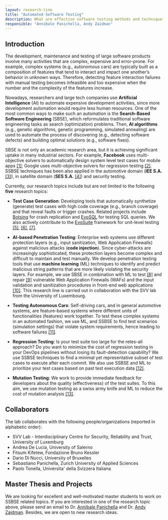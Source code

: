 ```yaml
---
layout: research-line
title: "Automated Software Testing"
description: What are effective software testing methods and techniques?
responsible: "Annibale Panichella, Andy Zaidman"
---
```


## Introduction

The development, maintenance and testing of large software products involve many activities that are complex, expensive and error-prone. For example, complex systems (e.g., autonomous cars) are typically built as a composition of features that tend to interact and impact one another’s behavior in unknown ways. Therefore, detecting feature interaction failures with manual testing becomes infeasible and too expensive when the number and the complexity of the features increase.

Nowadays, researchers and large tech companies use **Artificial Intelligence** (AI) to automate expensive development activities, since more development automation would require less human resources. 
One of the most common ways to make such an automation is the **Search-Based Software Engineering** (SBSE), which reformulates traditional software engineering tasks as search (optimization) problems. Then, **AI algorithms** (e.g., genetic algorithms, genetic programming, simulated annealing) are used to automate the process of discovering (e.g., detecting software defects) and building optimal solutions (e.g., software fixes).

SBSE is not only an academic research area, but it is achieving significant uptake in many industrial sectors. For example, **Facebook** uses multi-objective solvers to automatically design system level test cases for mobile apps [[1]](https://link.springer.com/chapter/10.1007/978-3-319-99241-9_1);  Google uses multi-objective solvers for regression testing [[2]](http://sebase.cs.ucl.ac.uk/fileadmin/crest/sebasepaper/YooNH11_01.pdf). SSBSE techniques has been also applied in the automotive domain (**IEE S.A.** [[3]](https://pure.tudelft.nl/portal/files/45811366/paperASE18N2016pdf.pdf)), in satellite domain (**SES S.A.** [[4]](https://pure.tudelft.nl/admin/files/47344874/main.pdf)) and security testing.

Currently, our research topics include but are not limited to the following **five** research topics:

* **Test Case Generation**: 
Developing tools that automatically synthetize (generate) test cases with high code coverage (e.g., branch coverage) and that reveal faults or trigger crashes. Related projects include [Botsing](https://github.com/STAMP-project/botsing) for crash replication and [EvoSQL](https://github.com/SERG-Delft/evosql) for testing SQL queries. We also actively contribute to the [EvoSuite](https://github.com/EvoSuite/evosuite) framework for unit-level testing [[5]](https://apanichella.github.io/publication/ieee-tse2018b/), [[6]](https://apanichella.github.io/publication/ssbse2018b/), [[7]](https://apanichella.github.io/publication/infsof2018b/).

* **AI-based Penetration Testing**: 
Enterprise web systems use different protection layers (e.g., input sanitization, Web Application Firewalls) against malicious attacks (**code injection**). Since cyber-attacks are increasingly sophisticated, these protection layers become complex and difficult to maintain and test manually. We develop penetration testing tools that use **machine learning** (ML) techniques to identify and predict malicious string patterns that are more likely violating the security layers. For example, we use SBSE in combination with ML to test [[8]](http://orbilu.uni.lu/handle/10993/34224) and repair [[9]](https://apanichella.github.io/publication/issre2018/) vulnerable Web Application Firewalls (WAFs) and the input validation and sanitization procedures in front-end web applications [[10]](https://apanichella.github.io/publication/ieee-tse2018a/). This research line is carried out in collaboration with the SVV lab from the University of Luxembourg.

* **Testing Autonomous Cars**: 
Self-driving cars, and in general automotive systems, are feature-based systems where different units of functionalities (features) work together. To test these complex systems in an automated fashion, we use ML, and SSBSE to find test scenarios (simulation settings) that violate system requirements, hence leading to software failures [[11]](https://apanichella.github.io/publication/ase2018/).

* **Regression Testing**: 
Is your test suite too large for the retes-all approach? Do you want to minimize the cost of regression testing in your DevOps pipelines without losing its fault-detection capability? We use SSBSE techniques to find a minimal yet representative subset of test cases to execute after each commit. We also use SSBSE and ML to prioritize your test cases based on past test execution data [[12]](https://apanichella.github.io/publication/ieee-tse2018f/).

* **Mutation Testing**: 
We work to provide immediate feedback for developers about the quality (effectiveness) of the test suites. To this aim, we use mutation testing as a swiss army knife and ML to reduce the cost of mutation analysis [[13]](https://apanichella.github.io/publication/icst2018/).

## Collaborators

The lab collaborates with the following people/organizations (reported in alphabetic order):
* SVV Lab - Interdisciplinary Centre for Security, Reliability and Trust, University of Luxemburg
* Andrea De Lucia, University of Salerno
* Fitsum Kifetew, Fondazione Bruno Kessler
* Dario Di Nucci, University of Bruxelles 
* Sebastiano Panichella, Zurich University of Applied Sciences
* Paolo Tonella, Universita' della Svizzera Italiana

## Master Thesis and Projects

We are looking for excellent and well-motivated master students to work on SSBSE related topics. If you are interested in one of the research topic above, please send an email to Dr. [Annibale Panichella](https://apanichella.github.io) and Dr. [Andy Zaidman](https://azaidman.github.io). Besides, we are open to new research ideas.
